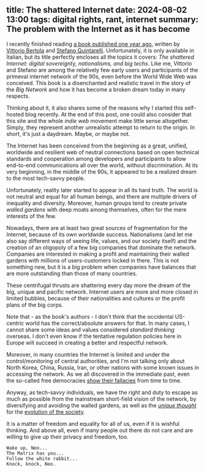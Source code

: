 title: The shattered Internet
date: 2024-08-02 13:00
tags: digital rights, rant, internet
summary: The problem with the Internet as it has become
---

I recently finished reading [a book published one year
ago](https://www.bollatiboringhieri.it/libri/vittorio-bertola-internet-fatta-a-pezzi-9788833942018/),
written by [Vittorio Bertola](https://bertola.eu/) and [Stefano Quintarelli](https://en.wikipedia.org/wiki/Stefano_Quintarelli). 
Unfortunately, it is only available in Italian, but its title perfectly encloses all the topics
it covers: _The shattered Internet: digital sovereignty, nationalisms, and big
techs_.  Like me, Vittorio and Stefano are among the relatively few early users and
participants of the primeval internet network of the 90s, even before the World
Wide Web was conceived. This book is a disenchanted and realistic travel in the
story of the _Big Network_ and how it has become a broken dream today in many
respects.

Thinking about it, it also shares some of the reasons why I started this
self-hosted blog recently. At the end of this post, one could also consider
that this site and the whole _indie web_ movement make little sense altogether.
Simply, they represent another unrealistic attempt to return to the origin.
In short, it's just a daydream. Maybe, or maybe not.

The Internet has been conceived from the beginning as a great, unified,
worldwide and resilient web of neutral connections based on open technical
standards and cooperation among developers and participants to allow
end-to-end communications all over the world, without discrimination.  At its very
beginning, in the middle of the 90s, it appeared to be a realized dream to the
most tech-savvy people. 

Unfortunately, reality later started to appear in all
its hard truth.  The world is not neutral and equal for all human beings, and
there are multiple drivers of inequality and diversity. Moreover, human groups
tend to create private _walled gardens_ with deep moats among themselves, often
for the mere interests of the few.

Nowadays, there are at least two great sources of fragmentation for the
Internet, because of its own worldwide success. Nationalisms (and let me also say
different ways of seeing life, values, and our society itself) and the creation
of an oligopoly of a few big companies that dominate the network. Companies are
interested in making a profit and maintaining their walled gardens with millions
of users-customers locked in there.
This is not something new, but it is
a big problem when companies have balances that are more outstanding than those of many countries.

These centrifugal thrusts are shattering every day more the dream of the
big, unique and pacific network.
Internet users are more and more closed in limited bubbles, because
of their nationalities and cultures or the profit plans of the big corps.

Note that - as the book's authors - I don't think that the occidental US-centric
world has the correct/absolute answers for that. In many cases, I cannot share some ideas and
values considered _standard thinking_ overseas. I don't even know
if the tentative regulation policies here in Europe will succeed in creating
a better and respectful network.

Moreover, in many countries the Internet is limited and under the control/monitoring of central authorities, and I'm not
talking only about North Korea, China, Russia, Iran, or other nations with some known issues
in accessing the network. As we all discovered in the immediate past, even the so-called free
democracies [show their fallacies](https://en.wikipedia.org/wiki/Edward_Snowden) from time to time. 

Anyway, as tech-savvy individuals, we have the right and duty to escape as much as possible
from the mainstream short-field vision of the network, by diversifying and
avoiding the walled gardens, as well as 
the [_unique thought_](https://en.wikipedia.org/wiki/Pens%C3%A9e_unique) for the 
[evolution of the society](https://en.wikipedia.org/wiki/The_End_of_History_and_the_Last_Man).

It is a matter of freedom and equality for all of us, even if it is wishful thinking.
And above all, even if many people out there do not care and are willing to give up
their privacy and freedom, too.

```
Wake up, Neo...
The Matrix has you...
Follow the white rabbit...
Knock, knock, Neo.
```
